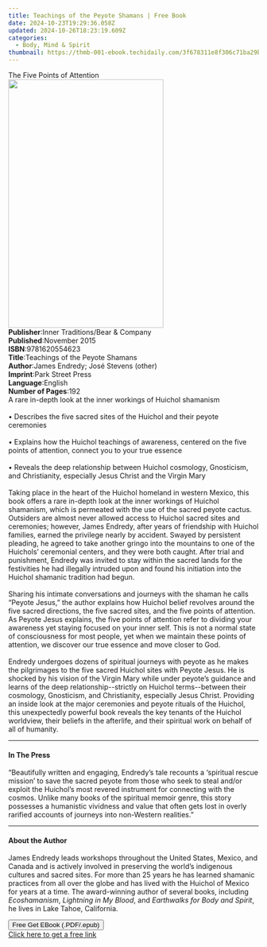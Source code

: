 ```yaml
---
title: Teachings of the Peyote Shamans | Free Book
date: 2024-10-23T19:29:36.058Z
updated: 2024-10-26T18:23:19.609Z
categories:
  - Body, Mind & Spirit
thumbnail: https://thmb-001-ebook.techidaily.com/3f678311e8f306c71ba29bf1f78c753af4dabaae223f4d99bf78374f457a73e8.jpg
---
```

<main id="book-container">
  <div class="flex flex-col">
    <div class="book-brief flex-1 py-6 px-4 sm:p-6 md:py-10 md:px-8">
      <!-- brief-->
      <div class="book-brief-main">The Five Points of Attention</div>
    </div>
    <div
      class="book-meta-info flex-1 grid gap-4 col-start-1 col-end-3 row-start-1 sm:mb-6 sm:grid-cols-4 lg:gap-6 lg:col-start-2 lg:row-end-6 lg:row-span-6 lg:mb-0"
    >
      <div
        class="book-meta-info-left place-content-center mt-4 p-4 text-sm leading-6 col-start-2 col-span-2 dark:text-slate-400"
      >
        <img
          class="w-full h-500 object-cover rounded-lg sm:h-255 sm:col-span-2 lg:col-span-full"
          src="https://img-001-ebook.techidaily.com/be584f0bc6accce2b2c9ce493a5b47fde435885fae4063d692fcac3246d5df79.jpg"
          alt=""
          width="312"
          height="500"
        />
      </div>
      <div
        class="book-meta-info-right mt-2 col-start-1 row-start-2 col-span-3 self-center"
      >
        <!-- meta data  -->
        <div class="flex flex-col px-4 md:px-8">
          <div class="flex-1">
            <strong>Publisher</strong>:<span class="px-2"
              >Inner Traditions/Bear &amp; Company</span
            >
          </div>
          <div class="flex-1">
            <strong>Published</strong>:<span class="px-2">November 2015</span>
          </div>
          <div class="flex-1">
            <strong>ISBN</strong>:<span class="px-2">9781620554623</span>
          </div>
          <div class="flex-1">
            <strong>Title</strong>:<span class="px-2"
              >Teachings of the Peyote Shamans</span
            >
          </div>
          <div class="flex-1">
            <strong>Author</strong>:<span class="px-2"
              >James Endredy; José Stevens (other)</span
            >
          </div>
          <div class="flex-1">
            <strong>Imprint</strong>:<span class="px-2">Park Street Press</span>
          </div>
          <div class="flex-1">
            <strong>Language</strong>:<span class="px-2">English</span>
          </div>
          <div class="flex-1">
            <strong>Number of Pages</strong>:<span class="px-2">192</span>
          </div>
        </div>
      </div>
    </div>
    <div class="book-description flex-1 py-6 px-4 sm:p-6 md:py-10 md:px-8">
      <div class="book-description-main">
        <div accordion-content="" id="description">
          A rare in-depth look at the inner workings of Huichol shamanism <br />
          <br />• Describes the five sacred sites of the Huichol and their
          peyote ceremonies <br />
          <br />• Explains how the Huichol teachings of awareness, centered on
          the five points of attention, connect you to your true essence <br />
          <br />• Reveals the deep relationship between Huichol cosmology,
          Gnosticism, and Christianity, especially Jesus Christ and the Virgin
          Mary <br />
          <br />Taking place in the heart of the Huichol homeland in western
          Mexico, this book offers a rare in-depth look at the inner workings of
          Huichol shamanism, which is permeated with the use of the sacred
          peyote cactus. Outsiders are almost never allowed access to Huichol
          sacred sites and ceremonies; however, James Endredy, after years of
          friendship with Huichol families, earned the privilege nearly by
          accident. Swayed by persistent pleading, he agreed to take another
          gringo into the mountains to one of the Huichols’ ceremonial centers,
          and they were both caught. After trial and punishment, Endredy was
          invited to stay within the sacred lands for the festivities he had
          illegally intruded upon and found his initiation into the Huichol
          shamanic tradition had begun. <br />
          <br />Sharing his intimate conversations and journeys with the shaman
          he calls “Peyote Jesus,” the author explains how Huichol belief
          revolves around the five sacred directions, the five sacred sites, and
          the five points of attention. As Peyote Jesus explains, the five
          points of attention refer to dividing your awareness yet staying
          focused on your inner self. This is not a normal state of
          consciousness for most people, yet when we maintain these points of
          attention, we discover our true essence and move closer to God. <br />
          <br />Endredy undergoes dozens of spiritual journeys with peyote as he
          makes the pilgrimages to the five sacred Huichol sites with Peyote
          Jesus. He is shocked by his vision of the Virgin Mary while under
          peyote’s guidance and learns of the deep relationship--strictly on
          Huichol terms--between their cosmology, Gnosticism, and Christianity,
          especially Jesus Christ. Providing an inside look at the major
          ceremonies and peyote rituals of the Huichol, this unexpectedly
          powerful book reveals the key tenants of the Huichol worldview, their
          beliefs in the afterlife, and their spiritual work on behalf of all of
          humanity.
        </div>
        <div class="accordion-fader"></div>
      </div>
    </div>
    <div class="book-excerpts flex-1 py-6 px-4 sm:p-6 md:py-10 md:px-8">
      <!-- excerpts-->
      <div class="book-excerpts-main">
        <hr />
        <h4 class="placeholder placeholder-heading">
          <span>In The Press</span>
        </h4>
        <p>
          “Beautifully written and engaging, Endredy’s tale recounts a
          ‘spiritual rescue mission’ to save the sacred peyote from those who
          seek to steal and/or exploit the Huichol’s most revered instrument for
          connecting with the cosmos. Unlike many books of the spiritual memoir
          genre, this story possesses a humanistic vividness and value that
          often gets lost in overly rarified accounts of journeys into
          non-Western realities.”
        </p>
      </div>
    </div>
    <div class="book-about-author flex-1 py-6 px-4 sm:p-6 md:py-10 md:px-8">
      <!-- about author-->
      <div class="book-main-author-main">
        <hr />
        <h4 class="placeholder placeholder-heading">
          <span>About the Author</span>
        </h4>
        <p>
          James Endredy leads workshops throughout the United States, Mexico,
          and Canada and is actively involved in preserving the world’s
          indigenous cultures and sacred sites. For more than 25 years he has
          learned shamanic practices from all over the globe and has lived with
          the Huichol of Mexico for years at a time. The award-winning author of
          several books, including <i>Ecoshamanism</i>,
          <i>Lightning in My Blood</i>, and
          <i>Earthwalks for Body and Spirit</i>, he lives in Lake Tahoe,
          California.
        </p>
      </div>
    </div>
    <div class="book-free-get flex-1 py-6 px-4 sm:p-6 md:py-10 md:px-8">
      <button
        id="btn-free-get"
        class="bg-blue-500 hover:bg-blue-700 text-white font-bold py-2 px-4 rounded"
      >
        Free Get EBook (.PDF/.epub)
      </button>
      <div id="countdown-display" class="px-2 text-lg mt-2"></div>
      <a
        id="free-link"
        class="hidden bg-blue-500 hover:bg-blue-700 text-white font-bold py-2 px-4 rounded"
        href="https://www.ebooks.com/en-us/book/95783088/teachings-of-the-peyote-shamans/james-endredy/"
        target="_blank"
        >Click here to get a free link</a
      >
    </div>
    <script>
      let countdownTime = 0;
      let countdownInterval = null;
      document
        .getElementById('btn-free-get')
        .addEventListener('click', startCountdown);
      function startCountdown() {
        countdownTime = new Date().getTime() + 60000 * 3;
        countdownInterval = setInterval(updateCountdown, 1000);
        document.getElementById('btn-free-get').disabled = true;
        document
          .getElementById('btn-free-get')
          .classList.add('bg-gray-500', 'cursor-not-allowed');
      }
      function updateCountdown() {
        let currentTime = new Date().getTime();
        let timeLeft = countdownTime - currentTime;
        let secondsLeft = Math.floor(timeLeft / 1000);
        document.getElementById('countdown-display').innerHTML =
          `Remaining time: ${secondsLeft} seconds.`;
        if (secondsLeft <= 0) {
          clearInterval(countdownInterval);
          document.getElementById('btn-free-get').classList.add('hidden');
          document.getElementById('free-link').classList.remove('hidden');
          document.getElementById('countdown-display').innerHTML = '';
        }
      }
    </script>
  </div>
</main>

<ins class="adsbygoogle"
      style="display:block"
      data-ad-client="ca-pub-7571918770474297"
      data-ad-slot="8358498916"
      data-ad-format="auto"
      data-full-width-responsive="true"></ins>
    